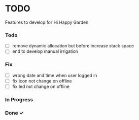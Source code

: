 # TODO

Features to develop for Hi Happy Garden

### Todo

- [ ] remove dynamic allocation but before increase stack space 
- [ ] end to develop manual irrigation

### Fix
- [ ] wrong date and time when user logged in 
- [ ] fix icon not change on offline
- [ ] fix led not change on offline

### In Progress

### Done ✓
